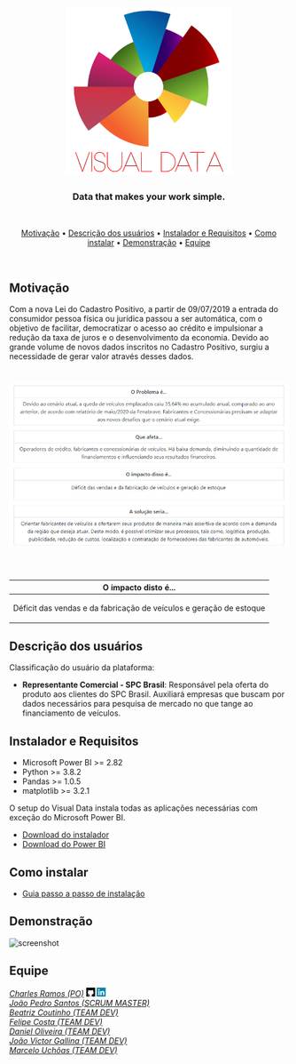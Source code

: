 <h1 align="center">
  <img src="https://github.com/fcostafelipe/PI-SPCBrasil-2020/blob/sprint-6/img_git_transparente-01.png" alt="VisualData" width="300"></a>
  <br>
</h1>
 
 <h3 align="center"> Data that makes your work simple. </h3> <br>
 
 <p align="center">
  <a href="#Motivação">Motivação</a> •
  <a href="#Descrição-dos-usuários">Descrição dos usuários</a> •
  <a href="#Instalador-e-Requisitos">Instalador e Requisitos</a> •
  <a href="#Como-instalar">Como instalar</a> •
  <a href="#Demonstração">Demonstração</a> •
  <a href="#Equipe">Equipe</a>
 </p> 
 <br>
 
## Motivação
 
Com a nova Lei do Cadastro Positivo, a partir de 09/07/2019 a entrada do consumidor pessoa física ou jurídica passou a ser automática, com o objetivo de facilitar, democratizar o acesso ao crédito e impulsionar a redução da taxa de juros e o desenvolvimento da economia.
Devido ao grande volume de novos dados inscritos no Cadastro Positivo, surgiu a necessidade de gerar valor através desses dados.


<h1 align="center">
  <img src="https://github.com/fcostafelipe/PI-SPCBrasil-2020/blob/master/Arquivos_Readme/motivacao.jpg" alt="motivacao"></a>
  <br>
  <br>
 </h1>
 
 
 | O impacto disto é... |
 | :---: |
 | <p align = "center"> Déficit das vendas e da fabricação de veículos e geração de estoque </p> |

## Descrição dos usuários

Classificação do usuário da plataforma:
- <strong>Representante Comercial - SPC Brasil</strong>: Responsável pela oferta do produto aos clientes
do SPC Brasil. Auxiliará empresas que buscam por dados necessários para pesquisa de
mercado no que tange ao financiamento de veículos. 

## Instalador e Requisitos 

- Microsoft Power BI >= 2.82
- Python >= 3.8.2
- Pandas >= 1.0.5
- matplotlib >= 3.2.1

O setup do Visual Data instala todas as aplicações necessárias com exceção do Microsoft Power BI.

- <a href="https://github.com/QuodJP/PI-SPCBrasil-2020/raw/sprint-6/setup/visualdata-setup.exe">Download do instalador </a> <br>
- <a href="https://powerbi.microsoft.com/pt-br/downloads/">Download do Power BI </a>

## Como instalar

- <a href="https://github.com/fcostafelipe/PI-SPCBrasil-2020/blob/master/Arquivos_Readme/guia_install_readme.md">Guia passo a passo de instalação</a>

## Demonstração
 
![screenshot](https://github.com/fcostafelipe/PI-SPCBrasil-2020/blob/master/Arquivos_Readme/gif_git.gif)

## Equipe

[*Charles Ramos (PO)*](https://github.com/charles-ramos)  <a href="https://github.com/charles-ramos"> <img src="https://github.com/fcostafelipe/PI-SPCBrasil-2020/blob/master/Arquivos_Readme/github-logo.png" width="16"></a> <img src="https://github.com/fcostafelipe/PI-SPCBrasil-2020/blob/master/Arquivos_Readme/linkedin.png" width="16"><br>
[*João Pedro Santos (SCRUM MASTER)*](https://github.com/QuodJP)      
[*Beatriz Coutinho (TEAM DEV)*](https://github.com/bibiacoutinho)      
[*Felipe Costa (TEAM DEV)*](https://github.com/fcostafelipe)      
[*Daniel Oliveira (TEAM DEV)*](https://github.com/danielsantosoliveira)                                                                           
[*João Victor Gallina (TEAM DEV)*](https://github.com/JVMedeiros)                                                                                 
[*Marcelo Uchôas (TEAM DEV)*](https://github.com/marcelouchoas)
